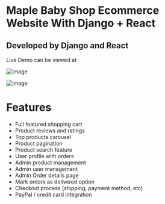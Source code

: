 # Maple Baby Shop Ecommerce Website With Django + React
## Developed by Django and React

Live Demo can be viewed at

![image](https://user-images.githubusercontent.com/80301375/128139026-bd6967e5-8803-4614-ac93-8877256340e0.png)

![image](https://user-images.githubusercontent.com/80301375/128139184-8f66ed11-be00-4f2f-a1d2-b6768ce6db8d.png)

# Features
* Full featured shopping cart
* Product reviews and ratings
* Top products carousel
* Product pagination
* Product search feature
* User profile with orders
* Admin product management
* Admin user management
* Admin Order details page
* Mark orders as delivered option
* Checkout process (shipping, payment method, etc)
* PayPal / credit card integration
